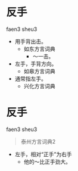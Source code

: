 # 反手
faen3 sheu3
+ 用手背出击。
  * 如东方言词典
    - ～一击。
+ 左手，手背方向。
  * 如皋方言词典
+ 通常指左手。
  * 兴化方言词典

# 反手
faen3 sheu3
> 泰州方言词典2
- 左手，相对“正手”为右手
  - 他的～比正手劲大。
